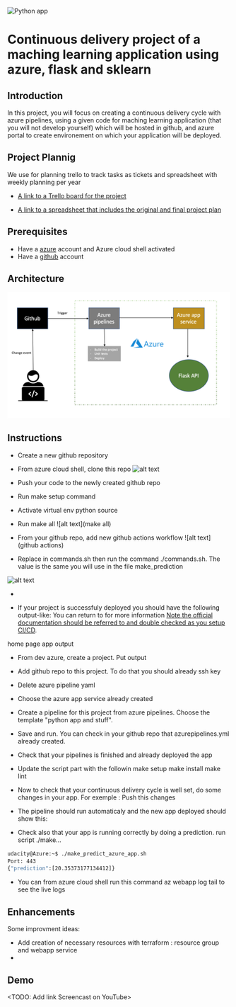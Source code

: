 ![Python app](https://github.com/YassineSIDKI/flask-sklearn/workflows/Python%20application/badge.svg)

# Continuous delivery project of a maching learning application using azure, flask and sklearn

## Introduction

In this project, you will focus on creating a continuous delivery cycle with azure pipelines, using a given code for maching learning application (that you will not develop yourself) which will be hosted in github, and azure portal to create environement on which your application will be deployed.

## Project Plannig

We use for planning trello to track tasks as tickets and spreadsheet with weekly planning per year

- [A link to a Trello board for the project](https://trello.com/b/M5gD0IY3/udacity)

- [A link to a spreadsheet that includes the original and final project plan](https://docs.google.com/spreadsheets/d/1Rr-CEzN8tzZDGDlJFyEK2E43slvz5DyTLUpM4616OeA/edit#gid=1348135932)

## Prerequisites

- Have a [azure](https://azure.microsoft.com/en-us/free/) account and Azure cloud shell activated
- Have a [github](https://github.com/) account

## Architecture

![alt text](https://github.com/YassineSIDKI/flask-sklearn/blob/main/diagram.png?raw=true)

## Instructions

- Create a new github repository

- From azure cloud shell, clone this repo
  ![alt text](output)

- Push your code to the newly created github repo

- Run make setup command

- Activate virtual env python source

- Run make all
  ![alt text](make all)

- From your github repo, add new github actions workflow
  ![alt text](github actions)

- Replace <yourappname> in commands.sh then run the command ./commands.sh. The <yourappname> value is the same you will use in the file make_prediction

![alt text](azwebapp)

-

- If your project is successfuly deployed you should have the following output-like: You can return to for more information [Note the official documentation should be referred to and double checked as you setup CI/CD](https://docs.microsoft.com/en-us/azure/devops/pipelines/ecosystems/python-webapp?view=azure-devops).

home page app output

- From dev azure, create a project. Put output

- Add github repo to this project. To do that you should already ssh key

- Delete azure pipeline yaml

- Choose the azure app service already created

- Create a pipeline for this project from azure pipelines. Choose the template "python app and stuff".

- Save and run. You can check in your github repo that azurepipelines.yml already created.

- Check that your pipelines is finished and already deployed the app

- Update the script part with the followin
  make setup
  make install
  make lint

- Now to check that your continuous delivery cycle is well set, do some changes in your app. For exemple : Push this changes

- The pipeline should run automaticaly and the new app deployed should show this:

- Check also that your app is running correctly by doing a prediction. run script ./make...

```bash
udacity@Azure:~$ ./make_predict_azure_app.sh
Port: 443
{"prediction":[20.35373177134412]}
```

- You can from azure cloud shell run this command az webapp log tail to see the live logs

## Enhancements

Some improvment ideas:

- Add creation of necessary resources with terraform : resource group and webapp service
-

## Demo

<TODO: Add link Screencast on YouTube>
